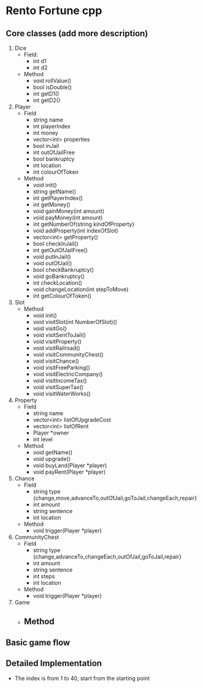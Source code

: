 # Rento Fortune cpp

## Core classes (add more description)
1. Dice
    - Field:
        - int d1
        - int d2 
    - Method
        - void rollValue()
        - bool isDouble()
        - int getD1()
        - int getD2()
2. Player
    - Field
        - string name
        - int playerIndex
        - int money
        - vector\<int> properties
        - bool inJail
        - int outOfJailFree
        - bool bankruptcy
        - int location
        - int colourOfToken
    - Method
        - void init()
        - string getName()
        - int getPlayerIndex()
        - int getMoney()
        - void gainMoney(int amount)
        - void payMoney(int amount)
        - int getNumberOf(string kindOfProperty)
        - void addProperty(int indexOfSlot)
        - vector\<int> getProperty()
        - bool checkInJail()
        - int getOutOfJailFree()
        - void putInJail()
        - void outOfJail()
        - bool checkBankruptcy()
        - void goBankruptcy()
        - int checkLocation()
        - void changeLocation(int stepToMove)
        - int getColourOfToken()
3. Slot
    - Method
        - void init()
        - void visitSlot(int NumberOfSlot)()
        - void visitGo()
        - void visitSentToJail()
        - void visitProperty()
        - void visitRailroad()
        - void visitCommunityChest()
        - void visitChance()
        - void visitFreeParking()
        - void visitElectricCompany()
        - void visitIncomeTax()
        - void visitSuperTax()
        - void visitWaterWorks()
4. Property
    - Field
        - string name
        - vector\<int> listOfUpgradeCost
        - vector\<int> listOfRent
        - Player *owner
        - int level
    - Method
        - void getName()
        - void upgrade()
        - void buyLand(Player *player)
        - void payRent(Player *player)
5. Chance
    - Field
        - string type {change,move,advanceTo,outOfJail,goToJail,changeEach,repair}
        - int amount
        - string sentence
        - int location
    - Method
        - void trigger(Player *player)
6. CommunityChest
    - Field
        - string type {change,advanceTo,changeEach,outOfJail,goToJail,repair}
        - int amount
        - string sentence
        - int steps
        - int location
    - Method
        - void trigger(Player *player)
7. Game
    - Method
        - 



## Basic game flow

## Detailed Implementation
- The index is from 1 to 40, start from the starting point